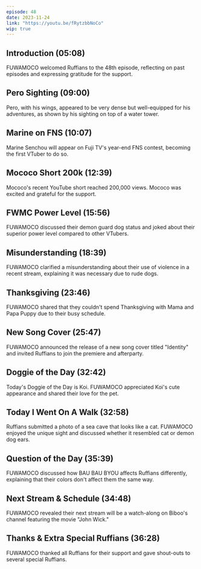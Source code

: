 ```yaml
---
episode: 48
date: 2023-11-24
link: "https://youtu.be/fRytzbbNoCo"
wip: true
---
```


## Introduction (05:08)

FUWAMOCO welcomed Ruffians to the 48th episode, reflecting on past episodes and expressing gratitude for the support.

## Pero Sighting (09:00)

Pero, with his wings, appeared to be very dense but well-equipped for his adventures, as shown by his sighting on top of a water tower.

## Marine on FNS (10:07)

Marine Senchou will appear on Fuji TV's year-end FNS contest, becoming the first VTuber to do so.

## Mococo Short 200k (12:39)

Mococo's recent YouTube short reached 200,000 views. Mococo was excited and grateful for the support.

## FWMC Power Level (15:56)

FUWAMOCO discussed their demon guard dog status and joked about their superior power level compared to other VTubers.

## Misunderstanding (18:39)

FUWAMOCO clarified a misunderstanding about their use of violence in a recent stream, explaining it was necessary due to rude dogs.

## Thanksgiving (23:46)

FUWAMOCO shared that they couldn't spend Thanksgiving with Mama and Papa Puppy due to their busy schedule.

## New Song Cover (25:47)

FUWAMOCO announced the release of a new song cover titled "Identity" and invited Ruffians to join the premiere and afterparty.

## Doggie of the Day (32:42)

Today's Doggie of the Day is Koi. FUWAMOCO appreciated Koi's cute appearance and shared their love for the pet.

## Today I Went On A Walk (32:58)

Ruffians submitted a photo of a sea cave that looks like a cat. FUWAMOCO enjoyed the unique sight and discussed whether it resembled cat or demon dog ears.

## Question of the Day (35:39)

FUWAMOCO discussed how BAU BAU BYOU affects Ruffians differently, explaining that their colors don't affect them the same way.

## Next Stream & Schedule (34:48)

FUWAMOCO revealed their next stream will be a watch-along on Biboo's channel featuring the movie "John Wick."

## Thanks & Extra Special Ruffians (36:28)

FUWAMOCO thanked all Ruffians for their support and gave shout-outs to several special Ruffians.
